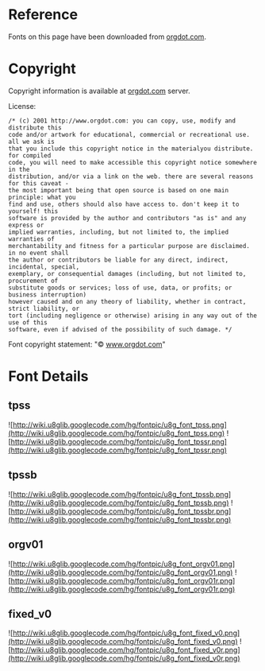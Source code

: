 

# Reference #

Fonts on this page have been downloaded from [orgdot.com](http://www.orgdot.com/aliasfonts/).

# Copyright #

Copyright information is available at [orgdot.com](http://www.orgdot.com/aliasfonts/) server.

License:
```
/* (c) 2001 http://www.orgdot.com: you can copy, use, modify and distribute this 
code and/or artwork for educational, commercial or recreational use. all we ask is 
that you include this copyright notice in the materialyou distribute. for compiled 
code, you will need to make accessible this copyright notice somewhere in the 
distribution, and/or via a link on the web. there are several reasons for this caveat - 
the most important being that open source is based on one main principle: what you 
find and use, others should also have access to. don't keep it to yourself! this 
software is provided by the author and contributors "as is" and any express or 
implied warranties, including, but not limited to, the implied warranties of 
merchantability and fitness for a particular purpose are disclaimed. in no event shall 
the author or contributors be liable for any direct, indirect, incidental, special, 
exemplary, or consequential damages (including, but not limited to, procurement of 
substitute goods or services; loss of use, data, or profits; or business interruption) 
however caused and on any theory of liability, whether in contract, strict liability, or 
tort (including negligence or otherwise) arising in any way out of the use of this 
software, even if advised of the possibility of such damage. */
```

Font copyright statement: "© www.orgdot.com"

# Font Details #

## tpss ##
![http://wiki.u8glib.googlecode.com/hg/fontpic/u8g_font_tpss.png](http://wiki.u8glib.googlecode.com/hg/fontpic/u8g_font_tpss.png)
![http://wiki.u8glib.googlecode.com/hg/fontpic/u8g_font_tpssr.png](http://wiki.u8glib.googlecode.com/hg/fontpic/u8g_font_tpssr.png)

## tpssb ##
![http://wiki.u8glib.googlecode.com/hg/fontpic/u8g_font_tpssb.png](http://wiki.u8glib.googlecode.com/hg/fontpic/u8g_font_tpssb.png)
![http://wiki.u8glib.googlecode.com/hg/fontpic/u8g_font_tpssbr.png](http://wiki.u8glib.googlecode.com/hg/fontpic/u8g_font_tpssbr.png)

## orgv01 ##
![http://wiki.u8glib.googlecode.com/hg/fontpic/u8g_font_orgv01.png](http://wiki.u8glib.googlecode.com/hg/fontpic/u8g_font_orgv01.png)
![http://wiki.u8glib.googlecode.com/hg/fontpic/u8g_font_orgv01r.png](http://wiki.u8glib.googlecode.com/hg/fontpic/u8g_font_orgv01r.png)

## fixed\_v0 ##
![http://wiki.u8glib.googlecode.com/hg/fontpic/u8g_font_fixed_v0.png](http://wiki.u8glib.googlecode.com/hg/fontpic/u8g_font_fixed_v0.png)
![http://wiki.u8glib.googlecode.com/hg/fontpic/u8g_font_fixed_v0r.png](http://wiki.u8glib.googlecode.com/hg/fontpic/u8g_font_fixed_v0r.png)